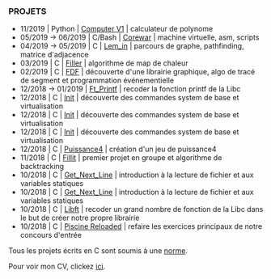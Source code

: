 ### PROJETS

* 11/2019 | Python | <a href="CPV1/">Computer V1</a> | calculateur de polynome
* 05/2019 -> 06/2019 | C/Bash | <a href="corewar/">Corewar</a> | machine virtuelle, asm, scripts
* 04/2019 -> 05/2019 | C | <a href="lem_in/">Lem_in</a> | parcours de graphe, pathfinding, matrice d'adjacence
* 03/2019 | C | <a href="filler/">Filler</a> | algorithme de map de chaleur
* 02/2019 | C | <a href="fdf/">FDF</a> | découverte d'une librairie graphique, algo de tracé de segment et programmation événementielle
* 12/2018 -> 01/2019 | <a href="ft_printf/">Ft_Printf</a> | recoder la fonction printf de la Libc
* 12/2018 | C | <a href="init/">Init</a> | découverte des commandes system de base et virtualisation
* 12/2018 | C | <a href="init/">Init</a> | découverte des commandes system de base et virtualisation
* 12/2018 | C | <a href="init/">Init</a> | découverte des commandes system de base et virtualisation
* 12/2018 | C | <a href="p4/">Puissance4</a> | création d'un jeu de puissance4
* 11/2018 | C | <a href="fillit/">Fillit</a> | premier projet en groupe et algorithme de backtracking
* 10/2018 | C | <a href="gnl/">Get_Next_Line</a> | introduction à la lecture de fichier et aux variables statiques
* 10/2018 | C | <a href="gnl/">Get_Next_Line</a> | introduction à la lecture de fichier et aux variables statiques
* 10/2018 | C | <a href="libft/">Libft</a> | recoder un grand nombre de fonction de la Libc dans le but de créer notre propre librairie
* 10/2018 | C | <a href="piscine-reloaded/">Piscine Reloaded</a> | refaire les exercices principaux de notre concours d'entrée

Tous les projets écrits en C sont soumis à une <a href="ressources/norme.fr.pdf">norme</a>.

Pour voir mon CV, clickez <a href="CV/Bertin_Loic_CV.pdf/">ici</a>.
